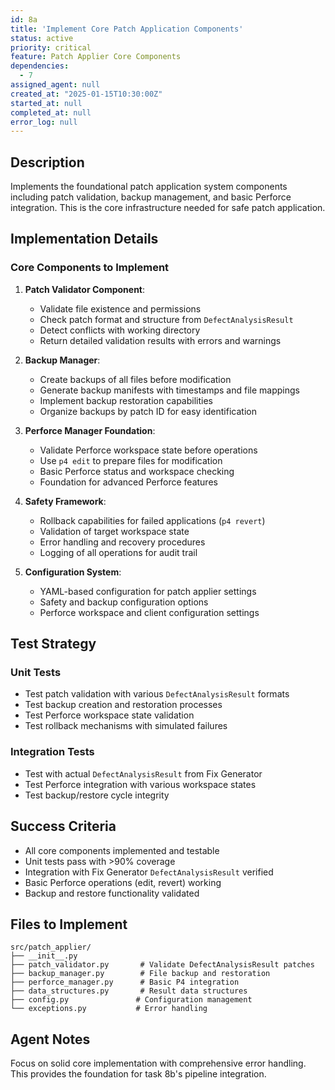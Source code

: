 ```yaml
---
id: 8a
title: 'Implement Core Patch Application Components'
status: active
priority: critical
feature: Patch Applier Core Components
dependencies:
  - 7
assigned_agent: null
created_at: "2025-01-15T10:30:00Z"
started_at: null
completed_at: null
error_log: null
---
```


## Description

Implements the foundational patch application system components including patch validation, backup management, and basic Perforce integration. This is the core infrastructure needed for safe patch application.

## Implementation Details

### **Core Components to Implement**

1. **Patch Validator Component**:
   - Validate file existence and permissions
   - Check patch format and structure from `DefectAnalysisResult`
   - Detect conflicts with working directory
   - Return detailed validation results with errors and warnings

2. **Backup Manager**:
   - Create backups of all files before modification
   - Generate backup manifests with timestamps and file mappings
   - Implement backup restoration capabilities
   - Organize backups by patch ID for easy identification

3. **Perforce Manager Foundation**:
   - Validate Perforce workspace state before operations
   - Use `p4 edit` to prepare files for modification
   - Basic Perforce status and workspace checking
   - Foundation for advanced Perforce features

4. **Safety Framework**:
   - Rollback capabilities for failed applications (`p4 revert`)
   - Validation of target workspace state
   - Error handling and recovery procedures
   - Logging of all operations for audit trail

5. **Configuration System**:
   - YAML-based configuration for patch applier settings
   - Safety and backup configuration options
   - Perforce workspace and client configuration settings

## Test Strategy

### **Unit Tests**
- Test patch validation with various `DefectAnalysisResult` formats
- Test backup creation and restoration processes
- Test Perforce workspace state validation
- Test rollback mechanisms with simulated failures

### **Integration Tests**
- Test with actual `DefectAnalysisResult` from Fix Generator
- Test Perforce integration with various workspace states
- Test backup/restore cycle integrity

## Success Criteria

- All core components implemented and testable
- Unit tests pass with >90% coverage
- Integration with Fix Generator `DefectAnalysisResult` verified
- Basic Perforce operations (edit, revert) working
- Backup and restore functionality validated

## Files to Implement

```
src/patch_applier/
├── __init__.py
├── patch_validator.py       # Validate DefectAnalysisResult patches
├── backup_manager.py        # File backup and restoration
├── perforce_manager.py      # Basic P4 integration
├── data_structures.py       # Result data structures
├── config.py               # Configuration management
└── exceptions.py           # Error handling
```

## Agent Notes

Focus on solid core implementation with comprehensive error handling. This provides the foundation for task 8b's pipeline integration. 